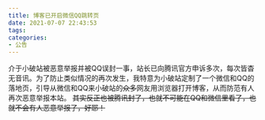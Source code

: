 ```yaml
---
title: 博客已开启微信QQ跳转页
date: 2021-07-07 22:43:53
tags:
categories:
- 公告
---
```


介于小破站被恶意举报并被QQ误封一事，站长已向腾讯官方申诉多次，每次皆杳无音讯。为了防止类似情况的再次发生，我特意为小破站定制了一个微信和QQ的落地页，引导从微信和QQ来小破站的~~众多~~网友用浏览器打开博客，从而防范有人再次恶意举报本站。
~~其实反正也被腾讯封了，也就不可能在QQ和微信里看了，也就不会有人恶意举报了，好耶！~~
